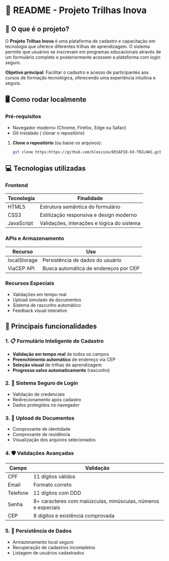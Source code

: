 # 📝 README - Projeto Trilhas Inova

## 🌟 O que é o projeto?

O **Projeto Trilhas Inova** é uma plataforma de cadastro e capacitação em tecnologia que oferece diferentes trilhas de aprendizagem. O sistema permite que usuários se inscrevam em programas educacionais através de um formulário completo e posteriormente acessem a plataforma com login seguro.

**Objetivo principal**: Facilitar o cadastro e acesso de participantes aos cursos de formação tecnológica, oferecendo uma experiência intuitiva e segura.

## 🖥 Como rodar localmente

### Pré-requisitos
- Navegador moderno (Chrome, Firefox, Edge ou Safari)
- Git instalado ( clonar o repositório)

1. **Clone o repositório** (ou baixe os arquivos):
   ```bash
   git clone https:https://github.com/klessioo/DESAFIO-03-TRILHAS.git


## 💻 Tecnologias utilizadas

### Frontend
| Tecnologia | Finalidade |
|------------|------------|
| HTML5 | Estrutura semântica do formulário |
| CSS3 | Estilização responsiva e design moderno |
| JavaScript | Validações, interações e lógica do sistema |

### APIs e Armazenamento
| Recurso | Uso |
|---------|-----|
| localStorage | Persistência de dados do usuário |
| ViaCEP API | Busca automática de endereços por CEP |

### Recursos Especiais
- Validações em tempo real
- Upload simulado de documentos
- Sistema de rascunho automático
- Feedback visual interativo

## 🚀 Principais funcionalidades

### 1. 📋 Formulário Inteligente de Cadastro
- **Validação em tempo real** de todos os campos
- **Preenchimento automático** de endereço via CEP
- **Seleção visual** de trilhas de aprendizagem
- **Progresso salvo automaticamente** (rascunho)

### 2. 🔐 Sistema Seguro de Login
- Validação de credenciais
- Redirecionamento após cadastro
- Dados protegidos no navegador

### 3. 📁 Upload de Documentos
- Comprovante de identidade
- Comprovante de residência
- Visualização dos arquivos selecionados

### 4. 🛡 Validações Avançadas
| Campo | Validação |
|-------|-----------|
| CPF | 11 dígitos válidos |
| Email | Formato correto |
| Telefone | 11 dígitos com DDD |
| Senha | 8+ caracteres com maiúsculas, minúsculas, números e especiais |
| CEP | 8 dígitos e existência comprovada |

### 5. 💾 Persistência de Dados
- Armazenamento local seguro
- Recuperação de cadastros incompletos
- Listagem de usuários cadastrados
